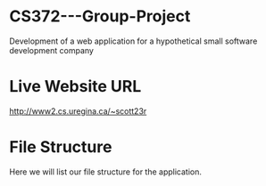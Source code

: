 # CS372---Group-Project
Development of a web application for a hypothetical small software development company

# Live Website URL
http://www2.cs.uregina.ca/~scott23r

# File Structure
Here we will list our file structure for the application.